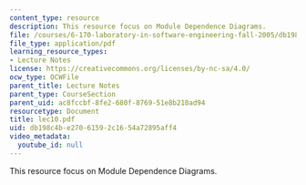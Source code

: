 ```yaml
---
content_type: resource
description: This resource focus on Module Dependence Diagrams.
file: /courses/6-170-laboratory-in-software-engineering-fall-2005/db198c4be27061592c1654a72895aff4_lec10.pdf
file_type: application/pdf
learning_resource_types:
- Lecture Notes
license: https://creativecommons.org/licenses/by-nc-sa/4.0/
ocw_type: OCWFile
parent_title: Lecture Notes
parent_type: CourseSection
parent_uid: ac8fccbf-8fe2-680f-8769-51e8b210ad94
resourcetype: Document
title: lec10.pdf
uid: db198c4b-e270-6159-2c16-54a72895aff4
video_metadata:
  youtube_id: null
---
```

This resource focus on Module Dependence Diagrams.